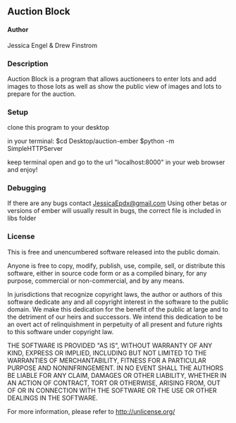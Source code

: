 ## Auction Block ##

#### Author ####

Jessica Engel & Drew Finstrom

### Description ###

Auction Block is a program that allows auctioneers to enter lots and add images to those lots as well as show the public view of images and lots to prepare for the auction.

### Setup ###

clone this program to your desktop

in your terminal: 
  $cd Desktop/auction-ember
  $python -m SimpleHTTPServer

keep terminal open and go to the url "localhost:8000" in your web browser and enjoy!

### Debugging ###

If there are any bugs contact JessicaEpdx@gmail.com
Using other betas or versions of ember will usually result in bugs, the correct file is included in libs folder

### License ###
This is free and unencumbered software released into the public domain.

Anyone is free to copy, modify, publish, use, compile, sell, or
distribute this software, either in source code form or as a compiled
binary, for any purpose, commercial or non-commercial, and by any
means.

In jurisdictions that recognize copyright laws, the author or authors
of this software dedicate any and all copyright interest in the
software to the public domain. We make this dedication for the benefit
of the public at large and to the detriment of our heirs and
successors. We intend this dedication to be an overt act of
relinquishment in perpetuity of all present and future rights to this
software under copyright law.

THE SOFTWARE IS PROVIDED "AS IS", WITHOUT WARRANTY OF ANY KIND,
EXPRESS OR IMPLIED, INCLUDING BUT NOT LIMITED TO THE WARRANTIES OF
MERCHANTABILITY, FITNESS FOR A PARTICULAR PURPOSE AND NONINFRINGEMENT.
IN NO EVENT SHALL THE AUTHORS BE LIABLE FOR ANY CLAIM, DAMAGES OR
OTHER LIABILITY, WHETHER IN AN ACTION OF CONTRACT, TORT OR OTHERWISE,
ARISING FROM, OUT OF OR IN CONNECTION WITH THE SOFTWARE OR THE USE OR
OTHER DEALINGS IN THE SOFTWARE.

For more information, please refer to <http://unlicense.org/>
